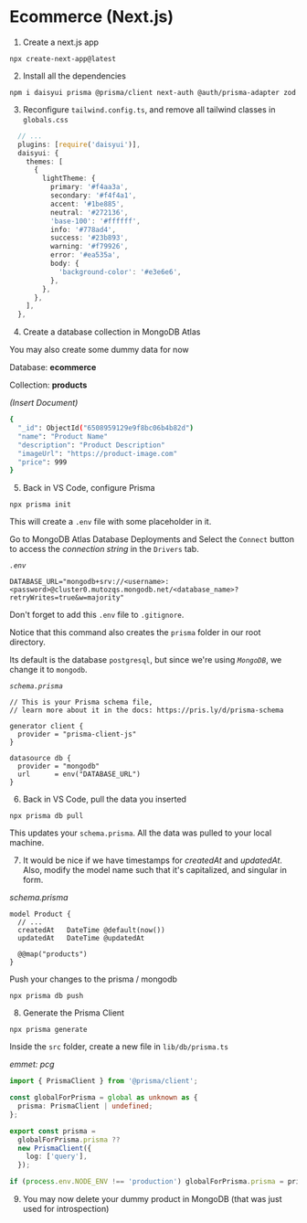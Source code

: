 # Ecommerce (Next.js)

1. Create a next.js app

```
npx create-next-app@latest
```

2. Install all the dependencies

```
npm i daisyui prisma @prisma/client next-auth @auth/prisma-adapter zod
```

3. Reconfigure `tailwind.config.ts`, and remove all tailwind classes in `globals.css`

```ts
  // ...
  plugins: [require('daisyui')],
  daisyui: {
    themes: [
      {
        lightTheme: {
          primary: '#f4aa3a',
          secondary: '#f4f4a1',
          accent: '#1be885',
          neutral: '#272136',
          'base-100': '#ffffff',
          info: '#778ad4',
          success: '#23b893',
          warning: '#f79926',
          error: '#ea535a',
          body: {
            'background-color': '#e3e6e6',
          },
        },
      },
    ],
  },
```

4. Create a database collection in MongoDB Atlas

You may also create some dummy data for now

Database: **ecommerce**

Collection: **products**

_(Insert Document)_

```sh
{
  "_id": ObjectId("6508959129e9f8bc06b4b82d")
  "name": "Product Name"
  "description": "Product Description"
  "imageUrl": "https://product-image.com"
  "price": 999
}
```

5. Back in VS Code, configure Prisma

```
npx prisma init
```

This will create a `.env` file with some placeholder in it.

Go to MongoDB Atlas Database Deployments and Select the `Connect` button to access the _connection string_ in the `Drivers` tab.

_`.env`_

```
DATABASE_URL="mongodb+srv://<username>:<password>@cluster0.mutozqs.mongodb.net/<database_name>?retryWrites=true&w=majority"
```

Don't forget to add this `.env` file to `.gitignore`.

Notice that this command also creates the `prisma` folder in our root directory.

Its default is the database `postgresql`, but since we're using _`MongoDB`_, we change it to `mongodb`.

_`schema.prisma`_

```prisma
// This is your Prisma schema file,
// learn more about it in the docs: https://pris.ly/d/prisma-schema

generator client {
  provider = "prisma-client-js"
}

datasource db {
  provider = "mongodb"
  url      = env("DATABASE_URL")
}
```

6. Back in VS Code, pull the data you inserted

```
npx prisma db pull
```

This updates your `schema.prisma`. All the data was pulled to your local machine.

7. It would be nice if we have timestamps for _createdAt_ and _updatedAt_. Also, modify the model name such that it's capitalized, and singular in form.

_schema.prisma_

```prisma
model Product {
  // ...
  createdAt   DateTime @default(now())
  updatedAt   DateTime @updatedAt

  @@map("products")
}
```

Push your changes to the prisma / mongodb

```
npx prisma db push
```

8. Generate the Prisma Client

```
npx prisma generate
```

Inside the `src` folder, create a new file in `lib/db/prisma.ts`

_emmet: pcg_

```ts
import { PrismaClient } from '@prisma/client';

const globalForPrisma = global as unknown as {
  prisma: PrismaClient | undefined;
};

export const prisma =
  globalForPrisma.prisma ??
  new PrismaClient({
    log: ['query'],
  });

if (process.env.NODE_ENV !== 'production') globalForPrisma.prisma = prisma;
```

9. You may now delete your dummy product in MongoDB (that was just used for introspection)
